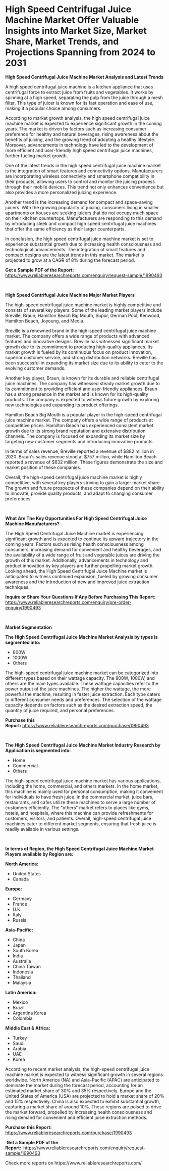 <p><h1>High Speed Centrifugal Juice Machine Market Offer Valuable Insights into Market Size, Market Share, Market Trends, and Projections Spanning from 2024 to 2031</h1></p><p><strong>High Speed Centrifugal Juice Machine Market Analysis and Latest Trends</strong></p>
<p><p>A high speed centrifugal juice machine is a kitchen appliance that uses centrifugal force to extract juice from fruits and vegetables. It works by spinning at a high speed, separating the pulp from the juice through a mesh filter. This type of juicer is known for its fast operation and ease of use, making it a popular choice among consumers.</p><p>According to market growth analysis, the high speed centrifugal juice machine market is expected to experience significant growth in the coming years. The market is driven by factors such as increasing consumer preference for healthy and natural beverages, rising awareness about the benefits of juicing, and the growing trend of adopting a healthy lifestyle. Moreover, advancements in technology have led to the development of more efficient and user-friendly high speed centrifugal juice machines, further fueling market growth.</p><p>One of the latest trends in the high speed centrifugal juice machine market is the integration of smart features and connectivity options. Manufacturers are incorporating wireless connectivity and smartphone compatibility in their products, allowing users to control and monitor the juicing process through their mobile devices. This trend not only enhances convenience but also provides a more personalized juicing experience.</p><p>Another trend is the increasing demand for compact and space-saving juicers. With the growing popularity of juicing, consumers living in smaller apartments or houses are seeking juicers that do not occupy much space on their kitchen countertops. Manufacturers are responding to this demand by introducing sleek and compact high speed centrifugal juice machines that offer the same efficiency as their larger counterparts.</p><p>In conclusion, the high speed centrifugal juice machine market is set to experience substantial growth due to increasing health consciousness and technological advancements. The integration of smart features and compact designs are the latest trends in this market. The market is projected to grow at a CAGR of 8% during the forecast period.</p></p>
<p><strong>Get a Sample PDF of the Report:&nbsp;</strong> <a href="https://www.reliableresearchreports.com/enquiry/request-sample/1990493">https://www.reliableresearchreports.com/enquiry/request-sample/1990493</a></p>
<p>&nbsp;</p>
<p><strong>High Speed Centrifugal Juice Machine Major Market Players</strong></p>
<p><p>The high-speed centrifugal juice machine market is highly competitive and consists of several key players. Some of the leading market players include Breville, Braun, Hamilton Beach Big Mouth, Supor, German Pool, Kenwood, Hamilton Beach, Joyoung, and Media.</p><p>Breville is a renowned brand in the high-speed centrifugal juice machine market. The company offers a wide range of products with advanced features and innovative designs. Breville has witnessed significant market growth due to its commitment to producing high-quality appliances. Its market growth is fueled by its continuous focus on product innovation, superior customer service, and strong distribution networks. Breville has been successful in expanding its market size due to its ability to cater to the evolving customer demands.</p><p>Another key player, Braun, is known for its durable and reliable centrifugal juice machines. The company has witnessed steady market growth due to its commitment to providing efficient and user-friendly appliances. Braun has a strong presence in the market and is known for its high-quality products. The company is expected to witness future growth by exploring new technologies and expanding its product offerings.</p><p>Hamilton Beach Big Mouth is a popular player in the high-speed centrifugal juice machine market. The company offers a wide range of products at competitive prices. Hamilton Beach has experienced consistent market growth due to its strong brand reputation and extensive distribution channels. The company is focused on expanding its market size by targeting new customer segments and introducing innovative products.</p><p>In terms of sales revenue, Breville reported a revenue of $882 million in 2020. Braun's sales revenue stood at $757 million, while Hamilton Beach reported a revenue of $632 million. These figures demonstrate the size and market position of these companies.</p><p>Overall, the high-speed centrifugal juice machine market is highly competitive, with several key players striving to gain a larger market share. The growth and future prospects of these companies depend on their ability to innovate, provide quality products, and adapt to changing consumer preferences.</p></p>
<p>&nbsp;</p>
<p><strong>What Are The Key Opportunities For High Speed Centrifugal Juice Machine Manufacturers?</strong></p>
<p><p>The High Speed Centrifugal Juice Machine market is experiencing significant growth and is expected to continue its upward trajectory in the coming years. Factors such as rising health consciousness among consumers, increasing demand for convenient and healthy beverages, and the availability of a wide range of fruit and vegetable juices are driving the growth of this market. Additionally, advancements in technology and product innovation by key players are further propelling market growth. Looking ahead, the High Speed Centrifugal Juice Machine market is anticipated to witness continued expansion, fueled by growing consumer awareness and the introduction of new and improved juice extraction techniques.</p></p>
<p><strong>Inquire or Share Your Questions If Any Before Purchasing This Report:</strong> <a href="https://www.reliableresearchreports.com/enquiry/pre-order-enquiry/1990493">https://www.reliableresearchreports.com/enquiry/pre-order-enquiry/1990493</a></p>
<p>&nbsp;</p>
<p><strong>Market Segmentation</strong></p>
<p><strong>The High Speed Centrifugal Juice Machine Market Analysis by types is segmented into:</strong></p>
<p><ul><li>800W</li><li>1000W</li><li>Others</li></ul></p>
<p><p>The high-speed centrifugal juice machine market can be categorized into different types based on their wattage capacity. The 800W, 1000W, and others are the main types available. These wattage capacities refer to the power output of the juice machines. The higher the wattage, the more powerful the machine, resulting in faster juice extraction. Each type caters to different consumer needs and preferences. The selection of the wattage capacity depends on factors such as the desired extraction speed, the quantity of juice required, and personal preferences.</p></p>
<p><strong>Purchase this Report:&nbsp;</strong><a href="https://www.reliableresearchreports.com/purchase/1990493">https://www.reliableresearchreports.com/purchase/1990493</a></p>
<p>&nbsp;</p>
<p><strong>The High Speed Centrifugal Juice Machine Market Industry Research by Application is segmented into:</strong></p>
<p><ul><li>Home</li><li>Commercial</li><li>Others</li></ul></p>
<p><p>The high-speed centrifugal juice machine market has various applications, including the home, commercial, and others markets. In the home market, this machine is mainly used for personal consumption, making it convenient for individuals to have fresh juice. In the commercial market, juice bars, restaurants, and cafes utilize these machines to serve a large number of customers efficiently. The "others" market refers to places like gyms, hotels, and hospitals, where this machine can provide refreshments for customers, visitors, and patients. Overall, high-speed centrifugal juice machines cater to different market segments, ensuring that fresh juice is readily available in various settings.</p></p>
<p>&nbsp;</p>
<p><strong>In terms of Region, the High Speed Centrifugal Juice Machine Market Players available by Region are:</strong></p>
<p>
    <p> <strong> North America: </strong>
        <ul>
            <li>United States</li>
            <li>Canada</li>
        </ul>
        </p> 
    <p> <strong> Europe: </strong>
        <ul>
            <li>Germany</li>
            <li>France</li>
            <li>U.K.</li>
            <li>Italy</li>
            <li>Russia</li>
        </ul>
        </p> 
    <p> <strong> Asia-Pacific: </strong>
        <ul>
            <li>China</li>
            <li>Japan</li>
            <li>South Korea</li>
            <li>India</li>
            <li>Australia</li>
            <li>China Taiwan</li>
            <li>Indonesia</li>
            <li>Thailand</li>
            <li>Malaysia</li>
        </ul>
        </p> 
    <p> <strong> Latin America: </strong>
        <ul>
            <li>Mexico</li>
            <li>Brazil</li>
            <li>Argentina Korea</li>
            <li>Colombia</li>
        </ul>
        </p> 
    <p> <strong> Middle East & Africa: </strong>
        <ul>
            <li>Turkey</li>
            <li>Saudi</li>
            <li>Arabia</li>
            <li>UAE</li>
            <li>Korea</li>
        </ul>
    </p>
    </p>
<p><p>According to recent market analysis, the high-speed centrifugal juice machine market is expected to witness significant growth in several regions worldwide. North America (NA) and Asia-Pacific (APAC) are anticipated to dominate the market during the forecast period, accounting for an estimated market share of 30% and 35% respectively. Europe and the United States of America (USA) are projected to hold a market share of 20% and 15% respectively. China is also expected to exhibit substantial growth, capturing a market share of around 10%. These regions are poised to drive the market forward, propelled by increasing health consciousness and rising demand for convenient and efficient juice extraction methods.</p></p>
<p><strong>Purchase this Report: </strong><a href="https://www.reliableresearchreports.com/purchase/1990493">https://www.reliableresearchreports.com/purchase/1990493</a></p>
<p>&nbsp;<strong>Get a Sample PDF of the Report:&nbsp;&nbsp;</strong><a href="https://www.reliableresearchreports.com/enquiry/request-sample/1990493">https://www.reliableresearchreports.com/enquiry/request-sample/1990493</a></p>
<p><strong></strong></p>
<p>Check more reports on https://www.reliableresearchreports.com/</p>